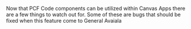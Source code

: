 Now that PCF Code components can be utilized within Canvas Apps there are a few things to watch out for.  Some of these are bugs that should be fixed when this feature come to General Avaiala
<!--stackedit_data:
eyJoaXN0b3J5IjpbLTcwOTM5NzI1Nl19
-->
